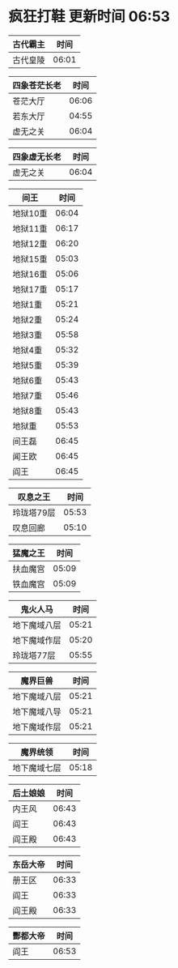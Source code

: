 # 疯狂打鞋 更新时间 06:53

| 古代霸主   | 时间    |
|--------|-------|
| 古代皇陵 | 06:01 |

| 四象苍茫长老   | 时间    |
|--------|-------|
| 苍茫大厅 | 06:06 |
| 若东大厅 | 04:55 |
| 虚无之关 | 06:04 |

| 四象虚无长老   | 时间    |
|--------|-------|
| 虚无之关 | 06:04 |

| 间王   | 时间    |
|--------|-------|
| 地狱10重 | 06:04 |
| 地狱11重 | 06:17 |
| 地狱12重 | 06:20 |
| 地狱15重 | 05:03 |
| 地狱16重 | 05:06 |
| 地狱17重 | 05:17 |
| 地狱1重 | 05:21 |
| 地狱2重 | 05:24 |
| 地狱3重 | 05:58 |
| 地狱4重 | 05:32 |
| 地狱5重 | 05:39 |
| 地狱6重 | 05:43 |
| 地狱7重 | 05:46 |
| 地狱8重 | 05:43 |
| 地狱重 | 05:53 |
| 间王磊 | 06:45 |
| 闻王欧 | 06:45 |
| 阎王 | 06:45 |

| 叹息之王   | 时间    |
|--------|-------|
| 玲珑塔79层 | 05:53 |
| 叹息回廊 | 05:10 |

| 猛魔之王   | 时间    |
|--------|-------|
| 扶血魔宫 | 05:09 |
| 铁血魔宫 | 05:09 |

| 鬼火人马   | 时间    |
|--------|-------|
| 地下魔域八层 | 05:21 |
| 地下魔域作层 | 05:20 |
| 玲珑塔77层 | 05:55 |

| 魔界巨兽   | 时间    |
|--------|-------|
| 地下魔域八层 | 05:21 |
| 地下魔域八导 | 05:21 |
| 地下魔域作层 | 05:21 |

| 魔界统领   | 时间    |
|--------|-------|
| 地下魔域七层 | 05:18 |

| 后土娘娘   | 时间    |
|--------|-------|
| 内王风 | 06:43 |
| 阎王 | 06:43 |
| 阎王殿 | 06:43 |

| 东岳大帝   | 时间    |
|--------|-------|
| 册王区 | 06:33 |
| 阎王 | 06:33 |
| 阎王殿 | 06:33 |

| 酆都大帝   | 时间    |
|--------|-------|
| 阎王 | 06:53 |